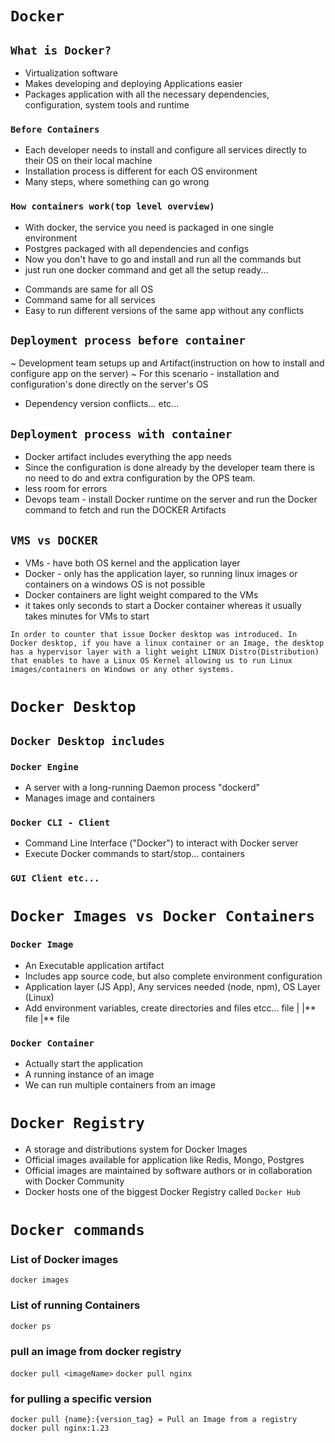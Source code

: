 # `Docker`

## `What is Docker?`

- Virtualization software
- Makes developing and deploying Applications easier
- Packages application with all the necessary dependencies, configuration, system tools and runtime

### `Before Containers`

- Each developer needs to install and configure all services directly to their OS on their local machine
- Installation process is different for each OS environment
- Many steps, where something can go wrong

### `How containers work(top level overview)`

- With docker, the service you need is packaged in one single environment
- Postgres packaged with all dependencies and configs
- Now you don't have to go and install and run all the commands but
- just run one docker command and get all the setup ready...

* Commands are same for all OS
* Command same for all services
* Easy to run different versions of the same app without any conflicts

## `Deployment process before container`

~ Development team setups up and Artifact(instruction on how to install and configure app on the server)
~ For this scenario - installation and configuration's done directly on the server's OS

- Dependency version conflicts... etc...

## `Deployment process with container`

- Docker artifact includes everything the app needs
- Since the configuration is done already by the developer team
  there is no need to do and extra configuration by the OPS team.
- less room for errors
- Devops team - install Docker runtime on the server and run the Docker command to fetch and run the DOCKER Artifacts

## `VMS vs DOCKER`

- VMs - have both OS kernel and the application layer
- Docker - only has the application layer, so running linux images or containers on a windows OS is not possible
- Docker containers are light weight compared to the VMs
- it takes only seconds to start a Docker container whereas it usually takes minutes for VMs to start

```
In order to counter that issue Docker desktop was introduced. In Docker desktop, if you have a linux container or an Image, the desktop has a hypervisor layer with a light weight LINUX Distro(Distribution) that enables to have a Linux OS Kernel allowing us to run Linux images/containers on Windows or any other systems.
```

# `Docker Desktop`

## `Docker Desktop includes `

### `Docker Engine`

- A server with a long-running Daemon process "dockerd"
- Manages image and containers

### `Docker CLI - Client`

- Command Line Interface ("Docker") to interact with Docker server
- Execute Docker commands to start/stop... containers

### `GUI Client etc...`

# `Docker Images vs Docker Containers`

### `Docker Image`

- An Executable application artifact
- Includes app source code, but also complete environment configuration
- Application layer (JS App), Any services needed (node, npm), OS Layer (Linux)
- Add environment variables, create directories and files etcc...
  file
  |
  |** file
  |** file

### `Docker Container`

- Actually start the application
- A running instance of an image
- We can run multiple containers from an image

# `Docker Registry`

- A storage and distributions system for Docker Images
- Official images available for application like Redis, Mongo, Postgres
- Official images are maintained by software authors or in collaboration with Docker Community
- Docker hosts one of the biggest Docker Registry called `Docker Hub`

# `Docker commands `

### List of Docker images

`docker images`

### List of running Containers

`docker ps`

### pull an image from docker registry

`docker pull <imageName>`
`docker pull nginx`

### for pulling a specific version

`docker pull {name}:{version_tag} = Pull an Image from a registry`
`docker pull nginx:1.23`

